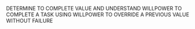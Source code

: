 DETERMINE TO COMPLETE VALUE AND UNDERSTAND WILLPOWER TO COMPLETE A TASK USING WILLPOWER TO OVERRIDE A PREVIOUS VALUE WITHOUT FAILURE
